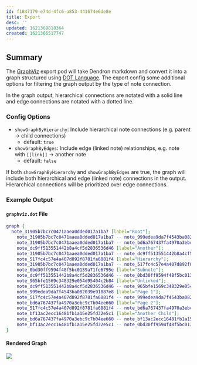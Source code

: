 ```yaml
---
id: f1847179-e74d-4fc6-a853-441674e6de8e
title: Export
desc: ''
updated: 1621369818364
created: 1621366517747
---
```


## Summary

The [GraphViz](https://www.graphviz.org/) export pod will take Dendron markdown and convert it into a graph structured using [DOT Language](https://en.wikipedia.org/wiki/DOT_(graph_description_language)). The export config some additional options for filtering the graph output by the type of note connection.

In the graph output, hierarchical connections are notated with a solid line and edge connections are notated with a dotted line.

### Config Options
- `showGraphByHierarchy`: Include hierarchical note connections (e.g. parent → child connections)
  - default: `true`
- `showGraphByEdges`: Include edge (linked note) relationships, e.g. note with `[[link]]` → another note
  - default: `false`

If both `showGraphByHierarchy` and `showGraphByEdges` are true, the graph will include both hierarchical and edge (linked note) connections in the output. Hierarchical connections will be prioritized over edge connections.

### Example Output
#### `graphviz.dot` File
```dot
graph {
  note_31905b7bc7c0471aaea0dded017a1ba7 [label="Root"];
	note_31905b7bc7c0471aaea0dded017a1ba7 -- note_999edea9da7f4543ba082039e91887e8 [style=dotted];
	note_31905b7bc7c0471aaea0dded017a1ba7 -- note_bd6a767437fa4970a3ebc9c7b04ee660 [style=dotted];
	note_dc9ff513551442b8a4cf5d2836536d46 [label="Another"];
	note_31905b7bc7c0471aaea0dded017a1ba7 -- note_dc9ff513551442b8a4cf5d2836536d46;
	note_517fc4c57e4a407d892f8781fa6881f4 [label="Hierarchy"];
	note_31905b7bc7c0471aaea0dded017a1ba7 -- note_517fc4c57e4a407d892f8781fa6881f4;
	note_0bd30ff9594f48f5bc0139a71fe6795e [label="Subnote"];
	note_dc9ff513551442b8a4cf5d2836536d46 -- note_0bd30ff9594f48f5bc0139a71fe6795e;
	note_965bfe1569c348329e054d95404c2b84 [label="Unlinked"];
	note_dc9ff513551442b8a4cf5d2836536d46 -- note_965bfe1569c348329e054d95404c2b84;
	note_999edea9da7f4543ba082039e91887e8 [label="Page 1"];
	note_517fc4c57e4a407d892f8781fa6881f4 -- note_999edea9da7f4543ba082039e91887e8;
	note_bd6a767437fa4970a3ebc9c7b04ee660 [label="Page 2"];
	note_517fc4c57e4a407d892f8781fa6881f4 -- note_bd6a767437fa4970a3ebc9c7b04ee660;
	note_bf13ac2ecc16481fb1a15e25fd32e5c1 [label="Another Child"];
	note_bd6a767437fa4970a3ebc9c7b04ee660 -- note_bf13ac2ecc16481fb1a15e25fd32e5c1;
	note_bf13ac2ecc16481fb1a15e25fd32e5c1 -- note_0bd30ff9594f48f5bc0139a71fe6795e [style=dotted];
}
```

#### Rendered Graph
![](/assets/images/2021-05-18-15-29-51.png)